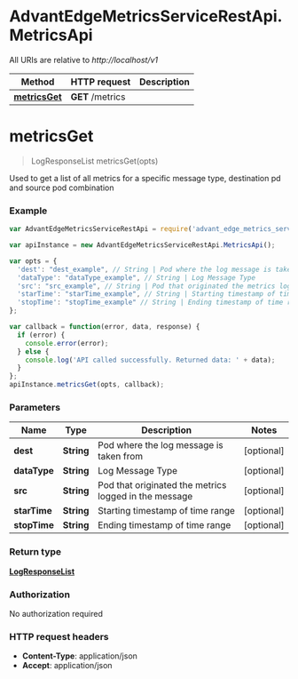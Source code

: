 # AdvantEdgeMetricsServiceRestApi.MetricsApi

All URIs are relative to *http://localhost/v1*

Method | HTTP request | Description
------------- | ------------- | -------------
[**metricsGet**](MetricsApi.md#metricsGet) | **GET** /metrics | 


<a name="metricsGet"></a>
# **metricsGet**
> LogResponseList metricsGet(opts)



Used to get a list of all metrics for a specific message type, destination pd and source pod combination

### Example
```javascript
var AdvantEdgeMetricsServiceRestApi = require('advant_edge_metrics_service_rest_api');

var apiInstance = new AdvantEdgeMetricsServiceRestApi.MetricsApi();

var opts = { 
  'dest': "dest_example", // String | Pod where the log message is taken from
  'dataType': "dataType_example", // String | Log Message Type
  'src': "src_example", // String | Pod that originated the metrics logged in the message
  'starTime': "starTime_example", // String | Starting timestamp of time range
  'stopTime': "stopTime_example" // String | Ending timestamp of time range
};

var callback = function(error, data, response) {
  if (error) {
    console.error(error);
  } else {
    console.log('API called successfully. Returned data: ' + data);
  }
};
apiInstance.metricsGet(opts, callback);
```

### Parameters

Name | Type | Description  | Notes
------------- | ------------- | ------------- | -------------
 **dest** | **String**| Pod where the log message is taken from | [optional] 
 **dataType** | **String**| Log Message Type | [optional] 
 **src** | **String**| Pod that originated the metrics logged in the message | [optional] 
 **starTime** | **String**| Starting timestamp of time range | [optional] 
 **stopTime** | **String**| Ending timestamp of time range | [optional] 

### Return type

[**LogResponseList**](LogResponseList.md)

### Authorization

No authorization required

### HTTP request headers

 - **Content-Type**: application/json
 - **Accept**: application/json

